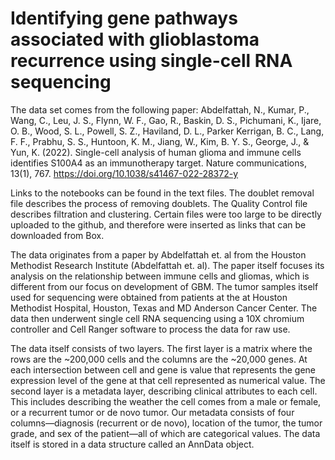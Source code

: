 # Identifying gene pathways associated with glioblastoma recurrence using single-cell RNA sequencing 
The data set comes from the following paper: 
Abdelfattah, N., Kumar, P., Wang, C., Leu, J. S., Flynn, W. F., Gao, R., Baskin, D. S., Pichumani, K., Ijare, O. B., Wood, S. L., Powell, S. Z., Haviland, D. L., Parker Kerrigan, B. C., Lang, F. F., Prabhu, S. S., Huntoon, K. M., Jiang, W., Kim, B. Y. S., George, J., & Yun, K. (2022). Single-cell analysis of human glioma and immune cells identifies S100A4 as an immunotherapy target. Nature communications, 13(1), 767. https://doi.org/10.1038/s41467-022-28372-y

Links to the notebooks can be found in the text files. The doublet removal file describes the process of removing doublets. The Quality Control file describes filtration and clustering. Certain files were too large to be directly uploaded to the github, and therefore were inserted as links that can be downloaded from Box. 

The data originates from a paper by Abdelfattah et. al from the Houston Methodist Research Institute (Abdelfattah et. al). The paper itself focuses its analysis on the relationship between immune cells and gliomas, which is different from our focus on development of GBM. The tumor samples itself used for sequencing were obtained from patients at the at Houston Methodist Hospital, Houston, Texas and MD Anderson Cancer Center. The data then underwent single cell RNA sequencing using a 10X chromium controller and Cell Ranger software to process the data for raw use. 

The data itself consists of two layers. The first layer is a matrix where the rows are the ~200,000 cells and the columns are the ~20,000 genes. At each intersection between cell and gene is value that represents the gene expression level of the gene at that cell represented as numerical value. The second layer is a metadata layer, describing clinical attributes to each cell. This includes describing the weather the cell comes from a male or female, or a recurrent tumor or de novo tumor. Our metadata consists of four columns—diagnosis (recurrent or de novo), location of the tumor, the tumor grade, and sex of the patient—all of which are categorical values. The data itself is stored in a data structure called an AnnData object.   
